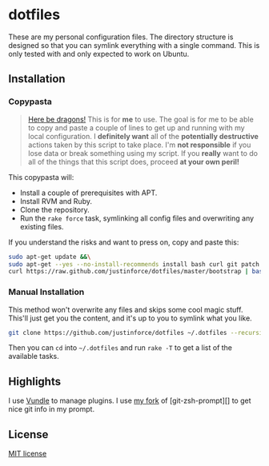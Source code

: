dotfiles
========

These are my personal configuration files. The directory structure is designed
so that you can symlink everything with a single command. This is only tested
with and only expected to work on Ubuntu.

Installation
------------

### Copypasta ###

> [Here be dragons!][] This is for **me** to use. The goal is for me to be able
> to copy and paste a couple of lines to get up and running with my local
> configuration. I **definitely want** all of the **potentially destructive**
> actions taken by this script to take place. I'm **not responsible** if you
> lose data or break something using my script. If you **really** want to do all
> of the things that this script does, proceed **at your own peril!**

This copypasta will:

* Install a couple of prerequisites with APT.
* Install RVM and Ruby.
* Clone the repository.
* Run the `rake force` task, symlinking all config files and overwriting any
  existing files.

If you understand the risks and want to press on, copy and paste this:

```sh
sudo apt-get update &&\
sudo apt-get --yes --no-install-recommends install bash curl git patch bzip2 &&\
curl https://raw.github.com/justinforce/dotfiles/master/bootstrap | bash
```

### Manual Installation ###

This method won't overwrite any files and skips some cool magic stuff. This'll
just get you the content, and it's up to you to symlink what you like.

```sh
git clone https://github.com/justinforce/dotfiles ~/.dotfiles --recursive
```

Then you can `cd` into `~/.dotfiles` and run `rake -T` to get a list of the
available tasks.

Highlights
----------

I use [Vundle][] to manage plugins. I use [my fork][my zsh-git-prompt] of
[git-zsh-prompt][] to get nice git info in my prompt.

License
-------

[MIT license](http://www.opensource.org/licenses/MIT)

[Here be dragons!]:http://en.wikipedia.org/wiki/Here_be_dragons
[Vundle]:https://github.com/gmarik/vundle
[my zsh-git-prompt]:https://github.com/justinforce/zsh-git-prompt
[zsh-git-prompt]:https://github.com/olivierverdier/zsh-git-prompt

